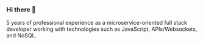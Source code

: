 ### Hi there 👋
5 years of professional experience as a microservice-oriented full stack developer working with technologies such as JavaScript, APIs/Websockets, and NoSQL.
